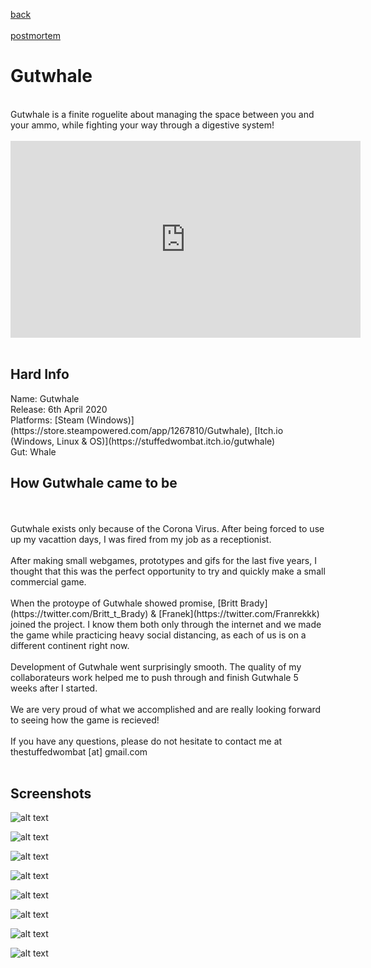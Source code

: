 [back](index) <br>
<br>
[postmortem](stuffedwombat.at/goodbye_gutwhale)
<br>


<h1>Gutwhale</h1>
<br>
Gutwhale is a finite roguelite about managing the space between you and your ammo, while fighting your way through a digestive system!<br>
<br>

<iframe width="560" height="315" src="https://www.youtube.com/embed/YjufZWGwUo8" frameborder="0" allow="accelerometer; autoplay; encrypted-media; gyroscope; picture-in-picture" allowfullscreen></iframe>
<br>
<br>

<h2>Hard Info</h2>
Name: Gutwhale<br>
Release: 6th April 2020<br>
Platforms: [Steam (Windows)](https://store.steampowered.com/app/1267810/Gutwhale), [Itch.io (Windows, Linux & OS)](https://stuffedwombat.itch.io/gutwhale)<br>
Gut: Whale<br>

<h2>How Gutwhale came to be</h2>
<br><br>
Gutwhale exists only because of the Corona Virus. After being forced to use up my vacattion days, I was fired from my job as a receptionist. 
<br><br>
After making small webgames, prototypes and gifs for the last five years, I thought that this was the perfect opportunity to try and quickly make a small commercial game.
<br><br>
When the protoype of Gutwhale showed promise, [Britt Brady](https://twitter.com/Britt_t_Brady) & [Franek](https://twitter.com/Franrekkk) joined the project. I know them both only through the internet and we made the game while practicing heavy social distancing, as each of us is on a different continent right now.
<br><br>
Development of Gutwhale went surprisingly smooth. The quality of my collaborateurs work helped me to push through and finish Gutwhale 5 weeks after I started.
<br><br>
We are very proud of what we accomplished and are really looking forward to seeing how the game is recieved!
<br><br>
If you have any questions, please do not hesitate to contact me at <br>
  thestuffedwombat [at] gmail.com
  <br><br>

<h2>Screenshots</h2>
  
![alt text](https://i.imgur.com/fDSbNGW.png "Lobby_Hat_Selection")

![alt text](https://i.imgur.com/T2ABBD5.png "Nightmare_Level")

![alt text](https://i.imgur.com/WZbL4mr.png "Sky")

![alt text](https://i.imgur.com/TO1xJ4l.png "The_Van")

![alt text](https://i.imgur.com/YbHuNio.png "The_Whale")

![alt text](https://i.imgur.com/fGZNQPO.png "The_Worm")

![alt text](https://i.imgur.com/ptAfahs.png "The_Star")

![alt text](https://i.imgur.com/T1EeZoR.png "The_Star")

